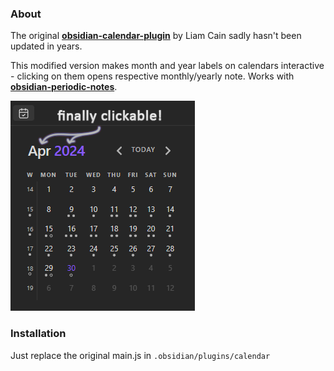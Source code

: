 ### About

The original **[obsidian-calendar-plugin](https://github.com/liamcain/obsidian-calendar-plugin)** by Liam Cain sadly hasn't been updated in years. 

This modified version makes month and year labels on calendars interactive - clicking on them opens respective monthly/yearly note. Works with **[obsidian-periodic-notes](https://github.com/liamcain/obsidian-periodic-notes)**.

![img](img.png)
### Installation

Just replace the original main.js in `.obsidian/plugins/calendar` 
